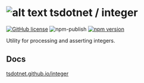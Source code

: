 # ![alt text](https://avatars1.githubusercontent.com/u/64487547?s=30&amp;v=5 "tsdotnet") tsdotnet / integer

[![GitHub license](https://img.shields.io/badge/license-MIT-blue.svg?style=flat-square)](https://github.com/tsdotnet/integer/blob/master/LICENSE)
![npm-publish](https://github.com/tsdotnet/integer/workflows/npm-publish/badge.svg)
[![npm version](https://img.shields.io/npm/v/@tsdotnet/integer.svg?style=flat-square)](https://www.npmjs.com/package/@tsdotnet/integer)

Utility for processing and asserting integers.

## Docs
[tsdotnet.github.io/integer](https://tsdotnet.github.io/integer/)

